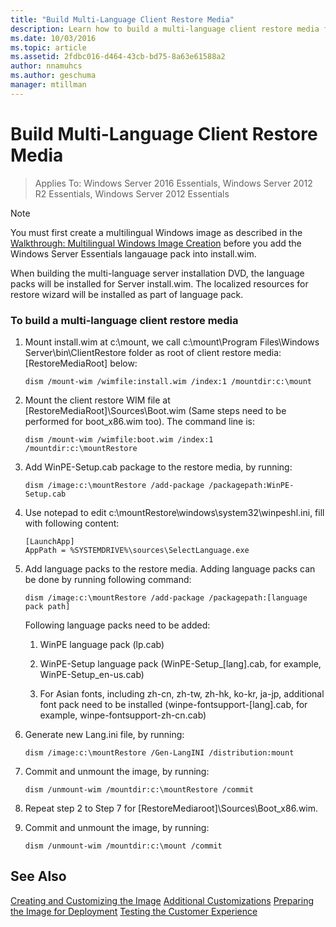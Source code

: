 ```yaml
---
title: "Build Multi-Language Client Restore Media"
description: Learn how to build a multi-language client restore media for Windows Server Essentials.
ms.date: 10/03/2016
ms.topic: article
ms.assetid: 2fdbc016-d464-43cb-bd75-8a63e61588a2
author: nnamuhcs
ms.author: geschuma
manager: mtillman
---
```


# Build Multi-Language Client Restore Media

>Applies To: Windows Server 2016 Essentials, Windows Server 2012 R2 Essentials, Windows Server 2012 Essentials

> [!NOTE]
>  You must first create a multilingual Windows image as described in the [Walkthrough: Multilingual Windows Image Creation](/previous-versions/windows/it-pro/windows-8.1-and-8/jj126995(v=win.10)) before you add the  Windows Server Essentials langauage pack into install.wim.

 When building the multi-language server installation DVD, the language packs will be installed for Server install.wim. The localized resources for restore wizard will be installed as part of language pack.

### To build a multi-language client restore media

1.  Mount install.wim at c:\mount, we call c:\mount\Program Files\Windows Server\bin\ClientRestore folder as root of client restore media: [RestoreMediaRoot] below:

    ```
    dism /mount-wim /wimfile:install.wim /index:1 /mountdir:c:\mount
    ```

2.  Mount the client restore WIM file at [RestoreMediaRoot]\Sources\Boot.wim (Same steps need to be performed for boot_x86.wim too). The command line is:

    ```
    dism /mount-wim /wimfile:boot.wim /index:1 /mountdir:c:\mountRestore
    ```

3.  Add WinPE-Setup.cab package to the restore media, by running:

    ```
    dism /image:c:\mountRestore /add-package /packagepath:WinPE-Setup.cab
    ```

4.  Use notepad to edit c:\mountRestore\windows\system32\winpeshl.ini, fill with following content:

    ```
    [LaunchApp]
    AppPath = %SYSTEMDRIVE%\sources\SelectLanguage.exe
    ```

5.  Add language packs to the restore media. Adding language packs can be done by running following command:

    ```
    dism /image:c:\mountRestore /add-package /packagepath:[language pack path]
    ```

     Following language packs need to be added:

    1.  WinPE language pack (lp.cab)

    2.  WinPE-Setup language pack (WinPE-Setup_[lang].cab, for example, WinPE-Setup_en-us.cab)

    3.  For Asian fonts, including zh-cn, zh-tw, zh-hk, ko-kr, ja-jp, additional font pack need to be installed (winpe-fontsupport-[lang].cab, for example, winpe-fontsupport-zh-cn.cab)

6.  Generate new Lang.ini file, by running:

    ```
    dism /image:c:\mountRestore /Gen-LangINI /distribution:mount
    ```

7.  Commit and unmount the image, by running:

    ```
    dism /unmount-wim /mountdir:c:\mountRestore /commit
    ```

8.  Repeat step 2 to Step 7 for [RestoreMediaroot]\Sources\Boot_x86.wim.

9. Commit and unmount the image, by running:

    ```
    dism /unmount-wim /mountdir:c:\mount /commit
    ```

## See Also

 [Creating and Customizing the Image](Creating-and-Customizing-the-Image.md)
 [Additional Customizations](Additional-Customizations.md)
 [Preparing the Image for Deployment](Preparing-the-Image-for-Deployment.md)
 [Testing the Customer Experience](Testing-the-Customer-Experience.md)